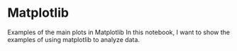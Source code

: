 # Matplotlib
Examples of the main plots in Matplotlib
In this notebook, I want to show the examples of using matplotlib to analyze data.
